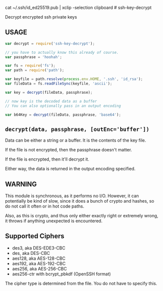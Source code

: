 cat ~/.ssh/id_ed25519.pub | xclip -selection clipboard # ssh-key-decrypt

Decrypt encrypted ssh private keys

## USAGE

```javascript
var decrypt = require('ssh-key-decrypt');

// you have to actually know this already of course.
var passphrase = 'hoohah';

var fs = require('fs');
var path = require('path');

var keyfile = path.resolve(process.env.HOME, '.ssh', 'id_rsa');
var fileData = fs.readFileSync(keyfile, 'ascii');

var key = decrypt(fileData, passphrase);

// now key is the decoded data as a buffer
// You can also optionally pass in an output encoding

var b64Key = decrypt(fileData, passphrase, 'base64');
```

## `decrypt(data, passphrase, [outEnc='buffer'])`

Data can be either a string or a buffer.  It is the contents of the
key file.

If the file is not encrypted, then the passphrase doesn't matter.

If the file is encrypted, then it'll decrypt it.

Either way, the data is returned in the output encoding specified.

## WARNING

This module is synchronous, as it performs no I/O.  However, it can
potentially be kind of slow, since it does a bunch of crypto and
hashes, so do not call it often or in hot code paths.

Also, as this is crypto, and thus only either exactly right or
extremely wrong, it throws if anything unexpected is encountered.

## Supported Ciphers

* des3, aka DES-EDE3-CBC
* des, aka DES-CBC
* aes128, aka AES-128-CBC
* aes192, aka AES-192-CBC
* aes256, aka AES-256-CBC
* aes256-ctr with bcrypt_pbkdf (OpenSSH format)

The cipher type is determined from the file.  You do not have to
specify this.
